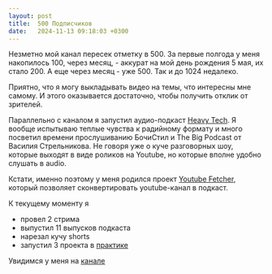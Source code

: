 ```yaml
---
layout: post
title:  500 Подписчиков
date:   2024-11-13 09:18:03 +0300
---
```


Незметно мой канал пересек отметку в 500. За первые полгода у меня накопилось 100, через месяц, - аккурат на мой день рождения 5 мая, их стало 200. А еще через месяц - уже 500. Так и до 1024 недалеко.

Приятно, что я могу выкладывать видео на темы, что интересны мне самому. И этого оказывается достаточно, чтобы получить отклик от зрителей.

Параллельно с каналом я запустил аудио-подкаст [Heavy Tech](https://heavytech.mave.digital). Я вообще испытываю теплые чувства к радийному формату и много посветил времени прослушиванию БочиСтил и The Big Podcast от Василия Стрельникова. Не говоря уже о куче разговорных шоу, которые выходят в виде роликов на Youtube, но которые вполне удобно слушать в audio.

Кстати, именно поэтому у меня родился проект [Youtube Fetcher](https://github.com/sergio-fry/youtube-fetcher), который позволяет сконвертировать youtube-канал в подкаст. 

К текущему моменту я 

- провел 2 стрима
- выпустил 11 выпусков подкаста
- нарезал кучу shorts
- запустил 3 проекта в [практике](https://github.com/HeavyTechRuby)

Увидимся у меня на [канале](https://www.youtube.com/@SergeiUdalov)
